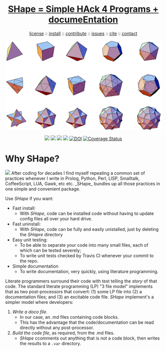 <a name=top>
<h1 align=center>
   <a href="https://github.com/timm/blob/master/shape/README.md#top">
     SHape = Simple HAck 4   Programs + documeEntation
   </a>
</h1>
<p align=center>
   <a href="https://github.com/timm/shape/blob/master/LICENSE">license</a>
   :: <a href="https://github.com/timm/shape/blob/master/INSTALL.md#top">install</a>
   :: <a href="https://github.com/timm/shape/blob/master/CODE_OF_CONDUCT.md#top">contribute</a>
   :: <a href="https://github.com/timm/shape/issues">issues</a>
   :: <a href="https://github.com/timm/shape/blob/master/CITATION.md#top">cite</a>
   :: <a href="https://github.com/timm/shape/blob/master/CONTACT.md#top">contact</a>
</p>
<p align=center>
   <img width=600 src="https://github.com/timm/misc/blob/master/odd/etc/img/solidgallery.gif">
</p>
<p align=center>
   <img src="https://img.shields.io/badge/language-lua-orange">
   <img src="https://img.shields.io/badge/purpose-ai,se-blueviolet">
   <img src="https://img.shields.io/badge/platform-mac,*nux-informational">
   <a href="https://travis-ci.org/github/sehero/lua"> <img src="https://travis-ci.org/timm/shape.svg?branch=master"></a>
   <a href="https://zenodo.org/badge/latestdoi/263210595"> <img src="https://zenodo.org/badge/263210595.svg" alt="DOI"></a>
   <a href='https://coveralls.io/github/aiez/lua?branch=master'><img src='https://coveralls.io/repos/github/timm/shape/badge.svg?branch=master' alt='Coverage Status' /></a>
</p>

# Why SHape?

<img align=rigth width=300 src="https://i.pinimg.com/originals/2e/b1/4e/2eb14e256b325629f9bae311cd77fb90.jpg">
After  coding for decades 
I find myself repeating a common set of practices whenever I write in
 Prolog, Python, Perl, LISP, Smalltalk, CoffeeScript, LUA, Gawk, etc etc.  _SHape_ bundles up all those practices in one simple and convenient package.

Use _SHape_ if you want:

- Fast install:
   - With _SHape_, code can be installed code without having to update config files all over your hard drive.
- Fast uninstall:
   - With _SHape_, code can be fully and easily unistalled, just by deleting the _SHapre_ directory
- Easy unit testing:
   - To be able to separate your code into many small files, each of which can be tested severely;
   - To write unit tests checked by Travis CI whenever your commit to the repo.
- Simple documentation
   - To write documentation, very quickly, using literature programming.

Literate programmers surround their code with test telling the _story_ of that code. The standard literate programming (LP) "3 file model" implements that
as two post-processors that convert:
(1) some LP file into
(2) a documentation files; and
(3) an excitable code file.
_SHape_ implement's a simpler model where developers:

1. _Write a doco file._ 
   - In our case, an .md files containing code blocks. 
   - This has the advantage that the code/documentation can be read directly without any post-processor.
2. _Build the code file_, as required, from the .md files. 
   - _SHape_ ccomments out anything that is not a code block, then writes the results to a `.var` directory.



